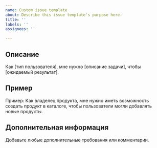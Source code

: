 ```yaml
---
name: Custom issue template
about: Describe this issue template's purpose here.
title: ''
labels: ''
assignees: ''

---
```


## Описание
Как [тип пользователя], мне нужно [описание задачи], чтобы [ожидаемый результат].

## Пример
Пример:
Как владелец продукта, мне нужно иметь возможность создать продукт в каталоге, чтобы пользователи могли добавлять новые продукты.

## Дополнительная информация
Добавьте любые дополнительные требования или комментарии.
